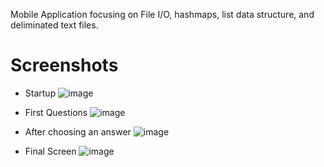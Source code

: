 Mobile Application focusing on File I/O, hashmaps, list data structure, and deliminated text files.

# Screenshots

* Startup
![image](https://user-images.githubusercontent.com/93495905/227059363-d9f6fe6f-70ea-4506-b0ee-49bbd0566348.png)

* First Questions
![image](https://user-images.githubusercontent.com/93495905/227059432-1e5d3fb2-df51-4013-a059-d3fccb56eacb.png)

* After choosing an answer
![image](https://user-images.githubusercontent.com/93495905/227059496-2066dc54-b667-43c7-bbfb-3dd4af4ee29a.png)

* Final Screen
![image](https://user-images.githubusercontent.com/93495905/227059973-a67fecaf-fca9-488e-8723-609b1773f1c4.png)
